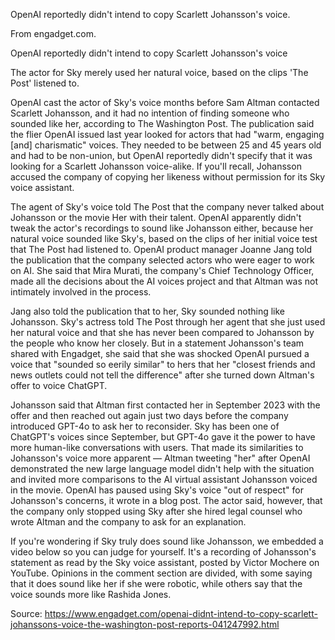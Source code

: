 OpenAI reportedly didn't intend to copy Scarlett Johansson's voice.

From engadget.com.

OpenAI reportedly didn't intend to copy Scarlett Johansson's voice

The actor for Sky merely used her natural voice, based on the clips 'The Post' listened to.

OpenAI cast the actor of Sky's voice months before Sam Altman contacted Scarlett Johansson, and it had no intention of finding someone who sounded like her, according to The Washington Post. The publication said the flier OpenAI issued last year looked for actors that had "warm, engaging [and] charismatic" voices. They needed to be between 25 and 45 years old and had to be non-union, but OpenAI reportedly didn't specify that it was looking for a Scarlett Johansson voice-alike. If you'll recall, Johansson accused the company of copying her likeness without permission for its Sky voice assistant.

The agent of Sky's voice told The Post that the company never talked about Johansson or the movie Her with their talent. OpenAI apparently didn't tweak the actor's recordings to sound like Johansson either, because her natural voice sounded like Sky's, based on the clips of her initial voice test that The Post had listened to. OpenAI product manager Joanne Jang told the publication that the company selected actors who were eager to work on AI. She said that Mira Murati, the company's Chief Technology Officer, made all the decisions about the AI voices project and that Altman was not intimately involved in the process.

Jang also told the publication that to her, Sky sounded nothing like Johansson. Sky's actress told The Post through her agent that she just used her natural voice and that she has never been compared to Johansson by the people who know her closely. But in a statement Johansson's team shared with Engadget, she said that she was shocked OpenAI pursued a voice that "sounded so eerily similar" to hers that her "closest friends and news outlets could not tell the difference" after she turned down Altman's offer to voice ChatGPT.

Johansson said that Altman first contacted her in September 2023 with the offer and then reached out again just two days before the company introduced GPT-4o to ask her to reconsider. Sky has been one of ChatGPT's voices since September, but GPT-4o gave it the power to have more human-like conversations with users. That made its similarities to Johansson's voice more apparent — Altman tweeting "her" after OpenAI demonstrated the new large language model didn't help with the situation and invited more comparisons to the AI virtual assistant Johansson voiced in the movie. OpenAI has paused using Sky's voice "out of respect" for Johansson's concerns, it wrote in a blog post. The actor said, however, that the company only stopped using Sky after she hired legal counsel who wrote Altman and the company to ask for an explanation.

If you're wondering if Sky truly does sound like Johansson, we embedded a video below so you can judge for yourself. It's a recording of Johansson's statement as read by the Sky voice assistant, posted by Victor Mochere on YouTube. Opinions in the comment section are divided, with some saying that it does sound like her if she were robotic, while others say that the voice sounds more like Rashida Jones.

Source: https://www.engadget.com/openai-didnt-intend-to-copy-scarlett-johanssons-voice-the-washington-post-reports-041247992.html